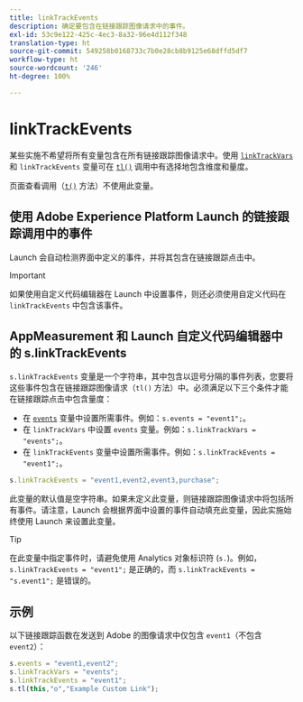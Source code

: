 ```yaml
---
title: linkTrackEvents
description: 确定要包含在链接跟踪图像请求中的事件。
exl-id: 53c9e122-425c-4ec3-8a32-96e4d112f348
translation-type: ht
source-git-commit: 549258b0168733c7b0e28cb8b9125e68dffd5df7
workflow-type: ht
source-wordcount: '246'
ht-degree: 100%

---
```


# linkTrackEvents

某些实施不希望将所有变量包含在所有链接跟踪图像请求中。使用 [`linkTrackVars`](linktrackvars.md) 和 `linkTrackEvents` 变量可在 [`tl()`](../functions/tl-method.md) 调用中有选择地包含维度和量度。

页面查看调用（[`t()`](../functions/t-method.md) 方法）不使用此变量。

## 使用 Adobe Experience Platform Launch 的链接跟踪调用中的事件

Launch 会自动检测界面中定义的事件，并将其包含在链接跟踪点击中。

>[!IMPORTANT]
>
>如果使用自定义代码编辑器在 Launch 中设置事件，则还必须使用自定义代码在 `linkTrackEvents` 中包含该事件。

## AppMeasurement 和 Launch 自定义代码编辑器中的 s.linkTrackEvents

`s.linkTrackEvents` 变量是一个字符串，其中包含以逗号分隔的事件列表，您要将这些事件包含在链接跟踪图像请求（`tl()` 方法）中。必须满足以下三个条件才能在链接跟踪点击中包含量度：

* 在 [`events`](../page-vars/events/events-overview.md) 变量中设置所需事件。例如：`s.events = "event1";`。
* 在 `linkTrackVars` 中设置 `events` 变量。例如：`s.linkTrackVars = "events";`。
* 在 `linkTrackEvents` 变量中设置所需事件。例如：`s.linkTrackEvents = "event1";`。

```js
s.linkTrackEvents = "event1,event2,event3,purchase";
```

此变量的默认值是空字符串。如果未定义此变量，则链接跟踪图像请求中将包括所有事件。请注意，Launch 会根据界面中设置的事件自动填充此变量，因此实施始终使用 Launch 来设置此变量。

>[!TIP]
>
>在此变量中指定事件时，请避免使用 Analytics 对象标识符 (`s.`)。例如，`s.linkTrackEvents = "event1";` 是正确的，而 `s.linkTrackEvents = "s.event1";` 是错误的。

## 示例

以下链接跟踪函数在发送到 Adobe 的图像请求中仅包含 `event1`（不包含 `event2`）：

```js
s.events = "event1,event2";
s.linkTrackVars = "events";
s.linkTrackEvents = "event1";
s.tl(this,"o","Example Custom Link");
```

